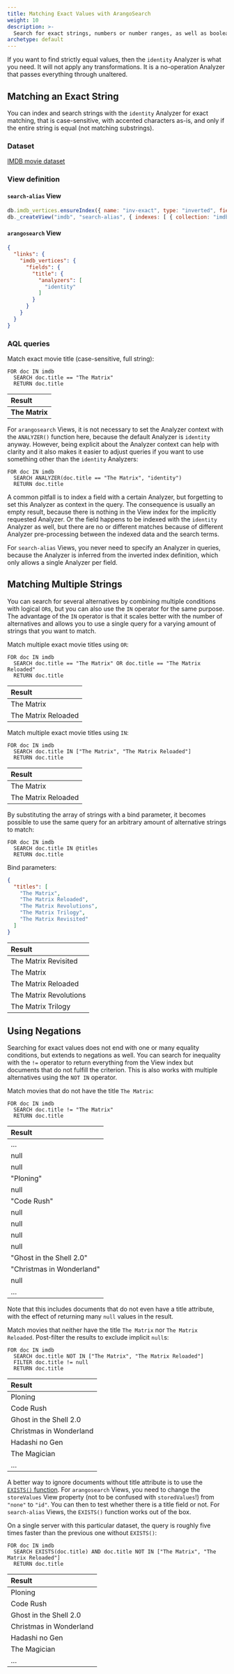 ```yaml
---
title: Matching Exact Values with ArangoSearch
weight: 10
description: >-
  Search for exact strings, numbers or number ranges, as well as booleans without Analyzer transformations applied
archetype: default
---
```

If you want to find strictly equal values, then the `identity` Analyzer is what
you need. It will not apply any transformations. It is a no-operation Analyzer
that passes everything through unaltered.

## Matching an Exact String

You can index and search strings with the `identity` Analyzer for exact
matching, that is case-sensitive, with accented characters as-is, and only if
the entire string is equal (not matching substrings).

### Dataset

[IMDB movie dataset](example-datasets.md#imdb-movie-dataset)

### View definition

#### `search-alias` View

```js
db.imdb_vertices.ensureIndex({ name: "inv-exact", type: "inverted", fields: [ "title" ] });
db._createView("imdb", "search-alias", { indexes: [ { collection: "imdb_vertices", index: "inv-exact" } ] });
```

#### `arangosearch` View

```json
{
  "links": {
    "imdb_vertices": {
      "fields": {
        "title": {
          "analyzers": [
            "identity"
          ]
        }
      }
    }
  }
}
```

### AQL queries

Match exact movie title (case-sensitive, full string):

```aql
FOR doc IN imdb
  SEARCH doc.title == "The Matrix"
  RETURN doc.title
```

| Result |
|:-------|
| **The Matrix** |

For `arangosearch` Views, it is not necessary to set the Analyzer context with
the `ANALYZER()` function here, because the default Analyzer is `identity` anyway.
However, being explicit about the Analyzer context can help with clarity and it
also makes it easier to adjust queries if you want to use something other than
the `identity` Analyzers:

```aql
FOR doc IN imdb
  SEARCH ANALYZER(doc.title == "The Matrix", "identity")
  RETURN doc.title
```

A common pitfall is to index a field with a certain
Analyzer, but forgetting to set this Analyzer as context in the query.
The consequence is usually an empty result, because there is nothing in the
View index for the implicitly requested Analyzer. Or the field happens to be
indexed with the `identity` Analyzer as well, but there are no or different
matches because of different Analyzer pre-processing between the indexed data
and the search terms.

For `search-alias` Views, you never need to specify an Analyzer in queries,
because the Analyzer is inferred from the inverted index definition, which only
allows a single Analyzer per field.

## Matching Multiple Strings

You can search for several alternatives by combining multiple conditions with
logical `OR`s, but you can also use the `IN` operator for the same purpose.
The advantage of the `IN` operator is that it scales better with the number of
alternatives and allows you to use a single query for a varying amount of
strings that you want to match.

Match multiple exact movie titles using `OR`:

```aql
FOR doc IN imdb
  SEARCH doc.title == "The Matrix" OR doc.title == "The Matrix Reloaded"
  RETURN doc.title
```

| Result |
|:-------|
| The Matrix |
| The Matrix Reloaded |

Match multiple exact movie titles using `IN`:

```aql
FOR doc IN imdb
  SEARCH doc.title IN ["The Matrix", "The Matrix Reloaded"]
  RETURN doc.title
```

| Result |
|:-------|
| The Matrix |
| The Matrix Reloaded |

By substituting the array of strings with a bind parameter, it becomes possible
to use the same query for an arbitrary amount of alternative strings to match:

```aql
FOR doc IN imdb
  SEARCH doc.title IN @titles
  RETURN doc.title
```

Bind parameters:

```json
{
  "titles": [
    "The Matrix",
    "The Matrix Reloaded",
    "The Matrix Revolutions",
    "The Matrix Trilogy",
    "The Matrix Revisited"
  ]
}
```

| Result |
|:-------|
| The Matrix Revisited |
| The Matrix |
| The Matrix Reloaded |
| The Matrix Revolutions |
| The Matrix Trilogy |

## Using Negations

Searching for exact values does not end with one or many equality conditions,
but extends to negations as well. You can search for inequality with the `!=`
operator to return everything from the View index but documents that do not
fulfill the criterion. This is also works with multiple alternatives using the
`NOT IN` operator.

Match movies that do not have the title `The Matrix`:

```aql
FOR doc IN imdb
  SEARCH doc.title != "The Matrix"
  RETURN doc.title
```

| Result |
|:-------|
| … |
| null |
| null |
| "Ploning" |
| null |
| "Code Rush" |
| null |
| null |
| null |
| null |
| "Ghost in the Shell 2.0" |
| "Christmas in Wonderland" |
| null |
| … |

Note that this includes documents that do not even have a title attribute,
with the effect of returning many `null` values in the result.

Match movies that neither have the title `The Matrix` nor `The Matrix Reloaded`.
Post-filter the results to exclude implicit `null`s:

```aql
FOR doc IN imdb
  SEARCH doc.title NOT IN ["The Matrix", "The Matrix Reloaded"]
  FILTER doc.title != null
  RETURN doc.title
```

| Result |
|:-------|
| Ploning |
| Code Rush |
| Ghost in the Shell 2.0 |
| Christmas in Wonderland |
| Hadashi no Gen |
| The Magician |
| … |

A better way to ignore documents without title attribute is to use the
[`EXISTS()` function](../../../aql/functions/arangosearch.md#exists).
For `arangosearch` Views, you need to change the `storeValues` View property
(not to be confused with `storedValues`!) from `"none"` to `"id"`. You can then 
to test whether there is a title field or not. For `search-alias` Views, the
`EXISTS()` function works out of the box.

On a single server with this particular dataset, the query is roughly five times
faster than the previous one without `EXISTS()`:

```aql
FOR doc IN imdb
  SEARCH EXISTS(doc.title) AND doc.title NOT IN ["The Matrix", "The Matrix Reloaded"]
  RETURN doc.title
```

| Result |
|:-------|
| Ploning |
| Code Rush |
| Ghost in the Shell 2.0 |
| Christmas in Wonderland |
| Hadashi no Gen |
| The Magician |
| … |
